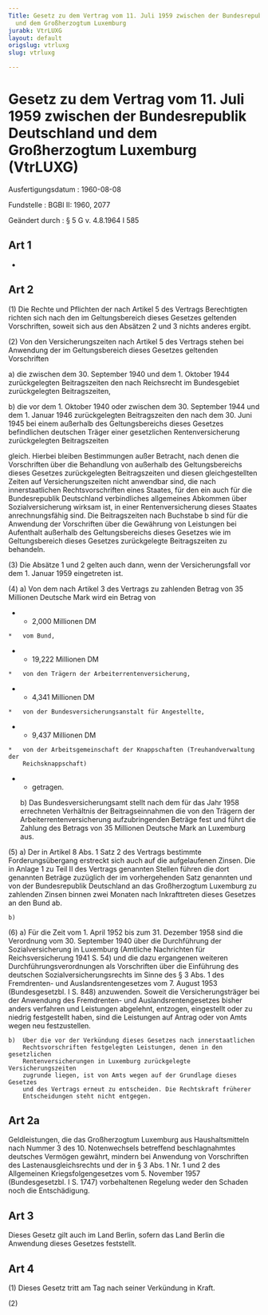 ```yaml
---
Title: Gesetz zu dem Vertrag vom 11. Juli 1959 zwischen der Bundesrepublik Deutschland
  und dem Großherzogtum Luxemburg
jurabk: VtrLUXG
layout: default
origslug: vtrluxg
slug: vtrluxg

---
```


# Gesetz zu dem Vertrag vom 11. Juli 1959 zwischen der Bundesrepublik Deutschland und dem Großherzogtum Luxemburg (VtrLUXG)

Ausfertigungsdatum
:   1960-08-08

Fundstelle
:   BGBl II: 1960, 2077

Geändert durch
:   § 5 G v. 4.8.1964 I 585


## Art 1

-


## Art 2

(1) Die Rechte und Pflichten der nach Artikel 5 des Vertrags
Berechtigten richten sich nach den im Geltungsbereich dieses Gesetzes
geltenden Vorschriften, soweit sich aus den Absätzen 2 und 3 nichts
anderes ergibt.

(2) Von den Versicherungszeiten nach Artikel 5 des Vertrags stehen bei
Anwendung der im Geltungsbereich dieses Gesetzes geltenden
Vorschriften

a)  die zwischen dem 30. September 1940 und dem 1. Oktober 1944
    zurückgelegten Beitragszeiten den nach Reichsrecht im Bundesgebiet
    zurückgelegten Beitragszeiten,


b)  die vor dem 1. Oktober 1940 oder zwischen dem 30. September 1944 und
    dem 1. Januar 1946 zurückgelegten Beitragszeiten den nach dem 30. Juni
    1945 bei einem außerhalb des Geltungsbereichs dieses Gesetzes
    befindlichen deutschen Träger einer gesetzlichen Rentenversicherung
    zurückgelegten Beitragszeiten



gleich. Hierbei bleiben Bestimmungen außer Betracht, nach denen die
Vorschriften über die Behandlung von außerhalb des Geltungsbereichs
dieses Gesetzes zurückgelegten Beitragszeiten und diesen
gleichgestellten Zeiten auf Versicherungszeiten nicht anwendbar sind,
die nach innerstaatlichen Rechtsvorschriften eines Staates, für den
ein auch für die Bundesrepublik Deutschland verbindliches allgemeines
Abkommen über Sozialversicherung wirksam ist, in einer
Rentenversicherung dieses Staates anrechnungsfähig sind. Die
Beitragszeiten nach Buchstabe b sind für die Anwendung der
Vorschriften über die Gewährung von Leistungen bei Aufenthalt
außerhalb des Geltungsbereichs dieses Gesetzes wie im Geltungsbereich
dieses Gesetzes zurückgelegte Beitragszeiten zu behandeln.

(3) Die Absätze 1 und 2 gelten auch dann, wenn der Versicherungsfall
vor dem 1. Januar 1959 eingetreten ist.


(4)
    a)  Von dem nach Artikel 3 des Vertrags zu zahlenden Betrag von 35
        Millionen Deutsche Mark wird ein Betrag von







*    *   2,000 Millionen DM

    *   vom Bund,


*    *   19,222 Millionen DM

    *   von den Trägern der Arbeiterrentenversicherung,


*    *   4,341 Millionen DM

    *   von der Bundesversicherungsanstalt für Angestellte,


*    *   9,437 Millionen DM

    *   von der Arbeitsgemeinschaft der Knappschaften (Treuhandverwaltung der
        Reichsknappschaft)




*
    *   getragen.


    b)  Das Bundesversicherungsamt stellt nach dem für das Jahr 1958
        errechneten Verhältnis der Beitragseinnahmen die von den Trägern der
        Arbeiterrentenversicherung aufzubringenden Beträge fest
        und führt die Zahlung des Betrags von 35 Millionen Deutsche Mark an
        Luxemburg aus.








(5)
    a)  Der in Artikel 8 Abs. 1 Satz 2 des Vertrags bestimmte
        Forderungsübergang erstreckt sich auch auf die aufgelaufenen Zinsen.
        Die in Anlage 1 zu Teil II des Vertrags genannten Stellen führen die
        dort genannten Beträge zuzüglich der im vorhergehenden Satz genannten
        und von der Bundesrepublik Deutschland an das Großherzogtum Luxemburg
        zu zahlenden Zinsen binnen zwei Monaten nach Inkrafttreten dieses
        Gesetzes an den Bund ab.




    b)


(6)
    a)  Für die Zeit vom 1. April 1952 bis zum 31. Dezember 1958 sind die
        Verordnung vom 30. September 1940 über die Durchführung der
        Sozialversicherung in Luxemburg (Amtliche Nachrichten für
        Reichsversicherung 1941 S. 54) und die dazu ergangenen weiteren
        Durchführungsverordnungen als Vorschriften über die Einführung des
        deutschen Sozialversicherungsrechts im Sinne des
        § 3 Abs. 1 des Fremdrenten- und Auslandsrentengesetzes vom 7. August
        1953 (Bundesgesetzbl. I S. 848) anzuwenden. Soweit die
        Versicherungsträger bei der Anwendung des Fremdrenten- und
        Auslandsrentengesetzes bisher anders verfahren und Leistungen
        abgelehnt, entzogen, eingestellt oder zu niedrig festgestellt haben,
        sind die Leistungen auf Antrag oder von Amts wegen neu festzustellen.


    b)  Über die vor der Verkündung dieses Gesetzes nach innerstaatlichen
        Rechtsvorschriften festgelegten Leistungen, denen in den gesetzlichen
        Rentenversicherungen in Luxemburg zurückgelegte Versicherungszeiten
        zugrunde liegen, ist von Amts wegen auf der Grundlage dieses Gesetzes
        und des Vertrags erneut zu entscheiden. Die Rechtskraft früherer
        Entscheidungen steht nicht entgegen.








## Art 2a

Geldleistungen, die das Großherzogtum Luxemburg aus Haushaltsmitteln
nach Nummer 3 des 10. Notenwechsels betreffend beschlagnahmtes
deutsches Vermögen gewährt, mindern bei Anwendung von Vorschriften des
Lastenausgleichsrechts und der in § 3 Abs. 1 Nr. 1 und 2 des
Allgemeinen Kriegsfolgengesetzes vom 5. November 1957 (Bundesgesetzbl.
I S. 1747) vorbehaltenen Regelung weder den Schaden noch die
Entschädigung.


## Art 3

Dieses Gesetz gilt auch im Land Berlin, sofern das Land Berlin die
Anwendung dieses Gesetzes feststellt.


## Art 4

(1) Dieses Gesetz tritt am Tag nach seiner Verkündung in Kraft.

(2)

